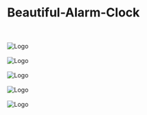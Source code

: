 # Beautiful-Alarm-Clock

</br></br>
![Logo](https://github.com/AlienOld/AlarmClockImgs/blob/main/AlarmClock1.jpg)
</br></br>
![Logo](https://github.com/AlienOld/AlarmClockImgs/blob/main/AlarmClock2.jpg)
</br></br>
![Logo](https://github.com/AlienOld/AlarmClockImgs/blob/main/AlarmClock3.jpg)
</br></br>
![Logo](https://github.com/AlienOld/AlarmClockImgs/blob/main/AlarmClock4.jpg)
</br></br>
![Logo](https://github.com/AlienOld/AlarmClockImgs/blob/main/AlarmClock5.jpg)
</br></br>
